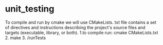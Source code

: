 # unit_testing
To compile and run by cmake we will use
CMakeLists. txt file contains a set of directives and instructions describing the project's source files and targets (executable, library, or both).
1.to compile run: cmake CMakeLists.txt
2. make
3. /runTests
